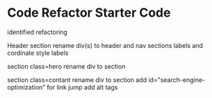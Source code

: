 # Code Refactor Starter Code

identified refactoring

Header section
rename div(s) to header and nav sections labels and cordinate style labels 

section class=hero
rename div to section

section class=contant
rename div to section
add id="search-engine-optimization" for link jump
add alt tags

